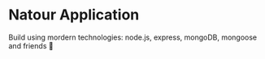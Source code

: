 # Natour Application

Build using mordern technologies: node.js, express, mongoDB, mongoose and friends 🙂
